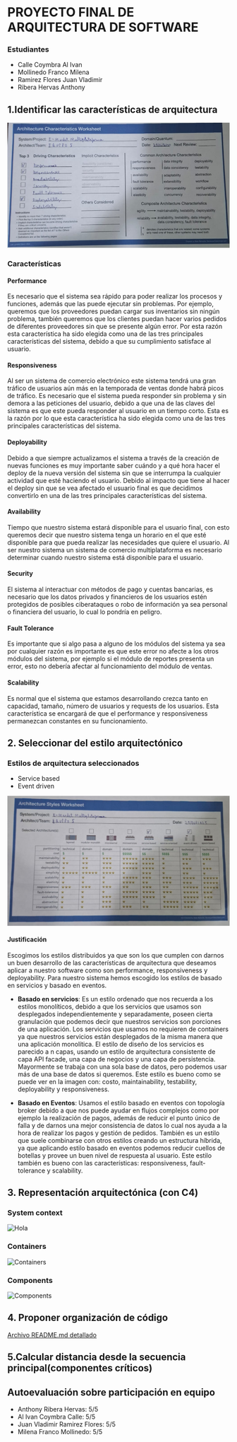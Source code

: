 # PROYECTO FINAL DE ARQUITECTURA DE SOFTWARE

### Estudiantes
* Calle Coymbra Al Ivan
* Mollinedo Franco Milena
* Ramirez Flores Juan Vladimir
* Ribera Hervas Anthony

## 1.​ Identificar las características de arquitectura

![Hoja de trabajo con la priorización de características de arquitectura](./images/caracteristicas-arquitectura.png)

### Características
#### Performance
Es necesario que el sistema sea rápido para poder realizar los procesos y funciones, además que las puede ejecutar sin problemas. Por ejemplo, queremos que los proveedores puedan cargar sus inventarios sin ningún problema, también queremos que los clientes puedan hacer varios pedidos de diferentes proveedores sin que se presente algún error. Por esta razón esta característica ha sido elegida como una de las tres principales características del sistema, debido a que su cumplimiento satisface al usuario.

#### Responsiveness
Al ser un sistema de comercio electrónico este sistema tendrá una gran tráfico de usuarios aún más en la temporada de ventas donde habrá picos de tráfico. Es necesario que el sistema pueda responder sin problema y sin demora a las peticiones del usuario, debido a que una de las claves del sistema es que este pueda responder al usuario en un tiempo corto. Esta es la razón por lo que esta característica ha sido elegida como una de las tres principales características del sistema.

#### Deployability
Debido a que siempre actualizamos el sistema a través de la creación de nuevas funciones es muy importante saber cuándo y a qué hora hacer el deploy de la nueva versión del sistema sin que se interrumpa la cualquier actividad que esté haciendo el usuario. Debido al impacto que tiene al hacer el deploy sin que se vea afectado el usuario final es que decidimos convertirlo en una de las tres principales características del sistema.

#### Availability
Tiempo que nuestro sistema estará disponible para el usuario final, con esto queremos decir que nuestro sistema tenga un horario en el que esté disponible para que pueda realizar las necesidades que quiere el usuario. Al ser nuestro sistema un sistema de comercio multiplataforma es necesario determinar cuando nuestro sistema está disponible para el usuario.

#### Security
El sistema al interactuar con métodos de pago y cuentas bancarias, es necesario que los datos privados y financieros de los usuarios estén protegidos de posibles ciberataques o robo de información ya sea personal o financiera del usuario, lo cual lo pondría en peligro.

#### Fault Tolerance
Es importante que si algo pasa a alguno de los módulos del sistema ya sea por cualquier razón es importante es que este error no afecte a los otros módulos del sistema, por ejemplo si el módulo de reportes presenta un error, esto no debería afectar al funcionamiento del módulo de ventas.

#### Scalability
Es normal que el sistema que estamos desarrollando crezca tanto en capacidad, tamaño, número de usuarios y requests de los usuarios. Esta característica se encargará de que el performance y responsiveness permanezcan constantes en su funcionamiento.

## 2.​ Seleccionar del estilo arquitectónico

### Estilos de arquitectura seleccionados
* Service based
* Event driven

![Estilo arquitectónico seleccionado](./images/estilo-arquitectura.png)


#### Justificación
Escogimos los estilos distribuidos ya que son los que cumplen con darnos un buen desarrollo de las características de arquitectura que deseamos aplicar a nuestro software como son performance, responsiveness y deployability. Para nuestro sistema hemos escogido los estilos de basado en servicios y basado en eventos.

* **Basado en servicios**: Es un estilo ordenado que nos recuerda a los estilos monolíticos, debido a que los servicios que usamos son desplegados independientemente y separadamente, poseen cierta granulación que podemos decir que nuestros servicios son porciones de una aplicación. Los servicios que usamos no requieren de containers ya que nuestros servicios están desplegados de la misma manera que una aplicación monolítica. El estilo de diseño de los servicios es parecido a n capas, usando un estilo de arquitectura consistente  de capa API facade, una capa de negocios y una capa de persistencia. Mayormente se trabaja con una sola base de datos, pero podemos usar más de una base de datos si queremos. Este estilo es bueno como se puede ver en la imagen con: costo, maintainability, testability, deployability y responsiveness.

* **Basado en Eventos**: Usamos el estilo basado en eventos con topología broker debido a que nos puede ayudar en flujos complejos como por ejemplo la realización de pagos, además de reducir el punto único de falla  y de darnos una mejor consistencia de datos lo cual nos ayuda a la hora de realizar los pagos y gestión de pedidos. También es un estilo que suele combinarse con otros estilos creando un estructura híbrida, ya que aplicando estilo basado en eventos podemos reducir cuellos de botellas y provee un buen nivel de respuesta al usuario. Este estilo también es bueno con las características: responsiveness, fault-tolerance y scalability.

## 3.​ Representación arquitectónica (con C4)

### System context
![Hola]()

### Containers
![Containers]()

### Components
![Components]()


## 4.​ Proponer organización de código

[Archivo README.md detallado](README.md)

## 5.​ Calcular distancia desde la secuencia principal(componentes críticos)




## Autoevaluación sobre participación en equipo

* Anthony Ribera Hervas: 5/5
* Al Ivan Coymbra Calle: 5/5
* Juan Vladimir Ramirez Flores: 5/5
* Milena Franco Mollinedo: 5/5